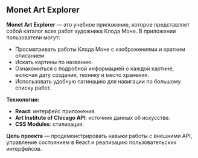 ## Monet Art Explorer

**Monet Art Explorer** — это учебное приложение, которое представляет собой каталог всех работ художника Клода Моне. В приложении пользователи могут:

- Просматривать работы Клода Моне с изображениями и кратким описанием.  
- Искать картины по названию.  
- Ознакомиться с подробной информацией о каждой картине, включая дату создания, технику и место хранения.  
- Использовать удобную пагинацию для навигации по большому списку работ.  

**Технологии:**
- **React**: интерфейс приложения.
- **Art Institute of Chicago API**: источник данных об искусстве.
- **CSS Modules**: стилизация.

**Цель проекта** — продемонстрировать навыки работы с внешними API, управление состоянием в React и реализацию пользовательских интерфейсов.
